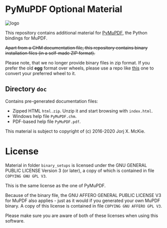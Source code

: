 # PyMuPDF Optional Material

![logo](https://github.com/rk700/PyMuPDF/blob/master/demo/pymupdf.jpg)

This repository contains additional material for [PyMuPDF](https://github.com/rk700/PyMuPDF), the Python bindings for MuPDF.

~~Apart from a CHM documentation file, this repository contains binary installation files (in a self-made ZIP format).~~

Please note, that we no longer provide binary files in zip format. If you prefer the old **egg** format over wheels, please use a repo like [this](https://github.com/dairiki/humpty) one to convert your preferred wheel to it.

## Directory ``doc``
Contains pre-generated documentation files:

* Zipped HTML ``html.zip``. Unzip it and start browsing with ``index.html``.
* Windows help file ``PyMuPDF.chm``.
* PDF-based help file ``PyMuPDF.pdf``.

This material is subject to copyright of (c) 2016-2020 Jorj X. McKie.

# License
Material in folder ``binary_setups`` is licensed under the GNU GENERAL PUBLIC LICENSE Version 3 (or later), a copy of which is contained in file ``COPYING GNU GPL V3``.

This is the same license as the one of PyMuPDF.

Because of the binary file, the GNU AFFERO GENERAL PUBLIC LICENSE V3 for MuPDF also applies - just as it would if you generated your own MuPDF binary. A copy of this license is contained in file ``COPYING GNU AFFERO GPL V3``.

Please make sure you are aware of both of these licenses when using this software.

